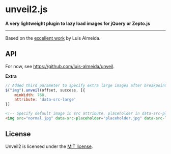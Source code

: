 # unveil2.js

__A very lightweight plugin to lazy load images for jQuery or Zepto.js__

--------------

Based on the [excellent work](https://github.com/luis-almeida/unveil) by Luis Almeida.

## API

For now, see https://github.com/luis-almeida/unveil.

**Extra**

```js
// Added third parameter to specify extra large images after breakpoints
$("img").unveil(offset, success, [{
    minWidth: 768,
    attribute: 'data-src-large'
}]
```

```html
<!-- Specify default image in src attribute, placeholder in data-src-placeholder, retina source as '|' separated value -->
<img src="normal.jpg" data-src-placeholder="placeholder.jpg" data-src-large="larger.jpg|larger@x2.jpg" />
```

## License
Unveil2 is licensed under the [MIT license](http://opensource.org/licenses/MIT).
